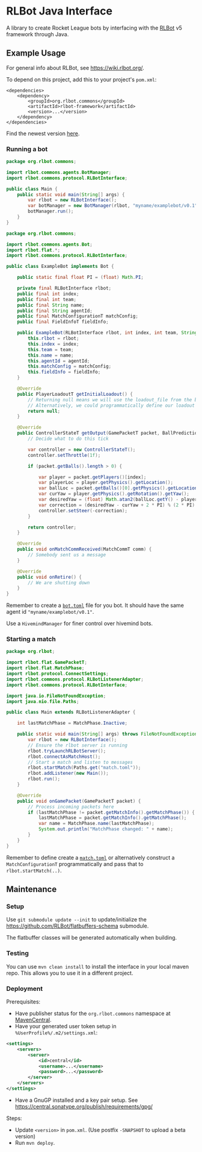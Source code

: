 # RLBot Java Interface

A library to create Rocket League bots by interfacing with the [RLBot](https://rlbot.org/) v5 framework through Java.

## Example Usage

For general info about RLBot, see https://wiki.rlbot.org/.

To depend on this project, add this to your project's `pom.xml`:

```
<dependencies>
    <dependency>
        <groupId>org.rlbot.commons</groupId>
        <artifactId>rlbot-framework</artifactId>
        <version>...</version>
    </dependency>
</dependencies>
```

Find the newest version [here](https://central.sonatype.com/artifact/org.rlbot.commons/rlbot-framework).

### Running a bot

```java
package org.rlbot.commons;

import rlbot.commons.agents.BotManager;
import rlbot.commons.protocol.RLBotInterface;

public class Main {
    public static void main(String[] args) {
        var rlbot = new RLBotInterface();
        var botManager = new BotManager(rlbot, "myname/examplebot/v0.1", ExampleBot::new);
        botManager.run();
    }
}
```

```java
package org.rlbot.commons;

import rlbot.commons.agents.Bot;
import rlbot.flat.*;
import rlbot.commons.protocol.RLBotInterface;

public class ExampleBot implements Bot {

    public static final float PI = (float) Math.PI;

    private final RLBotInterface rlbot;
    public final int index;
    public final int team;
    public final String name;
    public final String agentId;
    public final MatchConfigurationT matchConfig;
    public final FieldInfoT fieldInfo;

    public ExampleBot(RLBotInterface rlbot, int index, int team, String name, String agentId, MatchConfigurationT matchConfig, FieldInfoT fieldInfo) {
        this.rlbot = rlbot;
        this.index = index;
        this.team = team;
        this.name = name;
        this.agentId = agentId;
        this.matchConfig = matchConfig;
        this.fieldInfo = fieldInfo;
    }

    @Override
    public PlayerLoadoutT getInitialLoadout() {
        // Returning null means we will use the loadout_file from the bot.toml config.
        // Alternatively, we could programmatically define our loadout here.
        return null;
    }

    @Override
    public ControllerStateT getOutput(GamePacketT packet, BallPredictionT ballPrediction) {
        // Decide what to do this tick

        var controller = new ControllerStateT();
        controller.setThrottle(1f);

        if (packet.getBalls().length > 0) {

            var player = packet.getPlayers()[index];
            var playerLoc = player.getPhysics().getLocation();
            var ballLoc = packet.getBalls()[0].getPhysics().getLocation();
            var curYaw = player.getPhysics().getRotation().getYaw();
            var desiredYaw = (float) Math.atan2(ballLoc.getY() - playerLoc.getY(), ballLoc.getX() - playerLoc.getX());
            var correction = (desiredYaw - curYaw + 2 * PI) % (2 * PI) - PI;
            controller.setSteer(-correction);
        }

        return controller;
    }

    @Override
    public void onMatchCommReceived(MatchCommT comm) {
        // Somebody sent us a message
    }

    @Override
    public void onRetire() {
        // We are shutting down
    }
}
```

Remember to create a [`bot.toml`](https://wiki.rlbot.org/v5/botmaking/config-files/#bot-script-config-files) file for you bot.
It should have the same agent id `"myname/examplebot/v0.1"`.

Use a `HivemindManager` for finer control over hivemind bots.

### Starting a match

```java
package org.rlbot;

import rlbot.flat.GamePacketT;
import rlbot.flat.MatchPhase;
import rlbot.protocol.ConnectSettings;
import rlbot.commons.protocol.RLBotListenerAdapter;
import rlbot.commons.protocol.RLBotInterface;

import java.io.FileNotFoundException;
import java.nio.file.Paths;

public class Main extends RLBotListenerAdapter {

    int lastMatchPhase = MatchPhase.Inactive;

    public static void main(String[] args) throws FileNotFoundException {
        var rlbot = new RLBotInterface();
        // Ensure the rlbot server is running
        rlbot.tryLaunchRLBotServer();
        rlbot.connectAsMatchHost();
        // Start a match and listen to messages
        rlbot.startMatch(Paths.get("match.toml"));
        rlbot.addListener(new Main());
        rlbot.run();
    }

    @Override
    public void onGamePacket(GamePacketT packet) {
        // Process incoming packets here
        if (lastMatchPhase != packet.getMatchInfo().getMatchPhase()) {
            lastMatchPhase = packet.getMatchInfo().getMatchPhase();
            var name = MatchPhase.name(lastMatchPhase);
            System.out.println("MatchPhase changed: " + name);
        }
    }
}
```

Remember to define create a [`match.toml`](https://wiki.rlbot.org/v5/botmaking/config-files/#match-config-files) or alternatively construct a `MatchConfigurationT` programmatically and pass that to `rlbot.startMatch(..)`.

## Maintenance

### Setup

Use `git submodule update --init` to update/initialize the https://github.com/RLBot/flatbuffers-schema submodule.

The flatbuffer classes will be generated automatically when building.

### Testing

You can use `mvn clean install` to install the interface in your local maven repo.
This allows you to use it in a different project.

### Deployment

Prerequisites:
- Have publisher status for the `org.rlbot.commons` namespace at [MavenCentral](https://central.sonatype.com/).
- Have your generated user token setup in `%UserProfile%/.m2/settings.xml`:
```xml
<settings>
    <servers>
        <server>
            <id>central</id>
            <username>...</username>
            <password>...</password>
        </server>
    </servers>
</settings>
```
- Have a GnuGP installed and a key pair setup. See https://central.sonatype.org/publish/requirements/gpg/

Steps:
- Update `<version>` in `pom.xml`. (Use postfix `-SNAPSHOT` to upload a beta version)
- Run `mvn deploy`.
